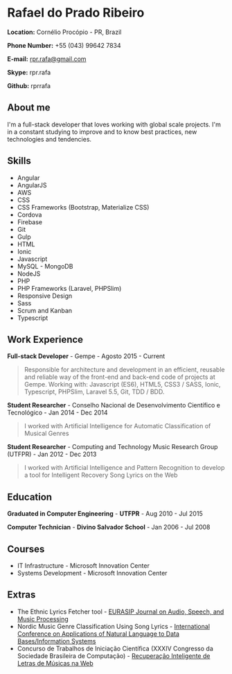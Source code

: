 # Rafael do Prado Ribeiro

**Location:** Cornélio Procópio - PR, Brazil

**Phone Number:** +55 (043) 99642 7834

**E-mail:** rpr.rafa@gmail.com

**Skype:** rpr.rafa

**Github:** rprrafa

## About me
I'm a full-stack developer that loves working with global scale projects. I'm in a constant studying to improve and to know best practices, new technologies and tendencies.

## Skills

* Angular
* AngularJS
* AWS
* CSS
* CSS Frameworks (Bootstrap, Materialize CSS)
* Cordova
* Firebase
* Git
* Gulp
* HTML
* Ionic
* Javascript
* MySQL - MongoDB
* NodeJS
* PHP
* PHP Frameworks (Laravel, PHPSlim)
* Responsive Design
* Sass
* Scrum and Kanban
* Typescript

## Work Experience

**Full-stack Developer** - Gempe - Agosto 2015 - Current

> Responsible for architecture and development in an efficient, reusable and reliable way of the front-end and back-end code of projects at Gempe. Working with: Javascript (ES6), HTML5, CSS3 / SASS, Ionic, Typescript, PHPSlim, Laravel 5.5, Git, TDD / BDD.

**Student Researcher** - Conselho Nacional de Desenvolvimento Científico e Tecnológico - Jan 2014 - Dec 2014

> I worked with Artificial Intelligence for Automatic Classification of Musical Genres

**Student Researcher** - Computing and Technology Music Research Group (UTFPR) - Jan 2012 - Dec 2013

> I worked with Artificial Intelligence and Pattern Recognition to develop a tool for Intelligent Recovery Song Lyrics on the Web

## Education

**Graduated in Computer Engineering** - **UTFPR** - Aug 2010 - Jul 2015

**Computer Technician** - **Divino Salvador School** - Jan 2006 - Jul 2008


## Courses

* IT Infrastructure - Microsoft Innovation Center
* Systems Development - Microsoft Innovation Center

## Extras

* The Ethnic Lyrics Fetcher tool - [EURASIP Journal on Audio, Speech, and Music Processing](https://asmp-eurasipjournals.springeropen.com/track/pdf/10.1186/s13636-014-0027-4)
* Nordic Music Genre Classification Using Song Lyrics - [International Conference on Applications of Natural Language to Data Bases/Information Systems](https://link.springer.com/chapter/10.1007/978-3-319-07983-7_14)
* Concurso de Trabalhos de Iniciação Científica (XXXIV Congresso da Sociedade Brasileira de Computação) - [Recuperação Inteligente de Letras de Músicas na Web](http://www.utfpr.edu.br/cornelioprocopio/estrutura-universitaria/assessorias/ascom/noticias/acervo/2014-1/engenharia-da-computacao)
